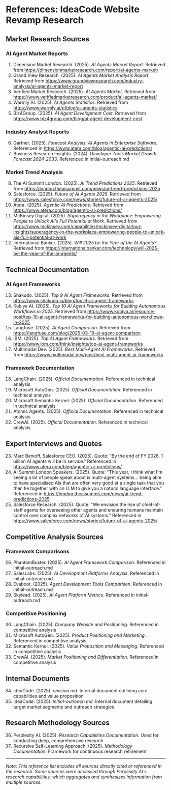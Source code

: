 # References: IdeaCode Website Revamp Research

## Market Research Sources

### AI Agent Market Reports
1. Dimension Market Research. (2025). *AI Agents Market Report*. Retrieved from https://dimensionmarketresearch.com/report/ai-agents-market/
2. Grand View Research. (2025). *AI Agents Market Analysis Report*. Retrieved from https://www.grandviewresearch.com/industry-analysis/ai-agents-market-report
3. Verified Market Research. (2025). *AI Agents Market*. Retrieved from https://www.verifiedmarketresearch.com/product/ai-agents-market/
4. Warmly AI. (2025). *AI Agents Statistics*. Retrieved from https://www.warmly.ai/p/blog/ai-agents-statistics
5. Biz4Group. (2025). *AI Agent Development Cost*. Retrieved from https://www.biz4group.com/blog/ai-agent-development-cost

### Industry Analyst Reports
6. Gartner. (2025). *Forecast Analysis: AI Agents in Enterprise Software*. Referenced in https://www.atera.com/blog/agentic-ai-predictions/
7. Business Research Insights. (2024). *Developer Tools Market Growth Forecast 2024-2033*. Referenced in initial-outreach.md

### Market Trend Analysis
8. The AI Summit London. (2025). *AI Trend Predictions 2025*. Retrieved from https://london.theaisummit.com/news/ai-trend-predictions-2025
9. Salesforce. (2025). *Future of AI Agents 2025*. Retrieved from https://www.salesforce.com/news/stories/future-of-ai-agents-2025/
10. Atera. (2025). *Agentic AI Predictions*. Retrieved from https://www.atera.com/blog/agentic-ai-predictions/
11. McKinsey Digital. (2025). *Superagency in the Workplace: Empowering People to Unlock AI's Full Potential at Work*. Retrieved from https://www.mckinsey.com/capabilities/mckinsey-digital/our-insights/superagency-in-the-workplace-empowering-people-to-unlock-ais-full-potential-at-work
12. International Banker. (2025). *Will 2025 be the Year of the AI Agents?*. Retrieved from https://internationalbanker.com/technology/will-2025-be-the-year-of-the-ai-agents/

## Technical Documentation

### AI Agent Frameworks
13. Shakudo. (2025). *Top 9 AI Agent Frameworks*. Retrieved from https://www.shakudo.io/blog/top-9-ai-agent-frameworks
14. Kubiya AI. (2025). *Top 10 AI Agent Frameworks for Building Autonomous Workflows in 2025*. Retrieved from https://www.kubiya.ai/resource-post/top-10-ai-agent-frameworks-for-building-autonomous-workflows-in-2025
15. Langfuse. (2025). *AI Agent Comparison*. Retrieved from https://langfuse.com/blog/2025-03-19-ai-agent-comparison
16. IBM. (2025). *Top AI Agent Frameworks*. Retrieved from https://www.ibm.com/think/insights/top-ai-agent-frameworks
17. Multimodal Dev. (2025). *Best Multi-Agent AI Frameworks*. Retrieved from https://www.multimodal.dev/post/best-multi-agent-ai-frameworks

### Framework Documentation
18. LangChain. (2025). *Official Documentation*. Referenced in technical analysis
19. Microsoft AutoGen. (2025). *Official Documentation*. Referenced in technical analysis
20. Microsoft Semantic Kernel. (2025). *Official Documentation*. Referenced in technical analysis
21. Atomic Agents. (2025). *Official Documentation*. Referenced in technical analysis
22. CrewAI. (2025). *Official Documentation*. Referenced in technical analysis

## Expert Interviews and Quotes

23. Marc Benioff, Salesforce CEO. (2025). Quote: "By the end of FY 2026, 1 billion AI agents will be in service." Referenced in https://www.atera.com/blog/agentic-ai-predictions/
24. AI Summit London Speakers. (2025). Quote: "This year, I think what I'm seeing a lot of people speak about is multi-agent systems... being able to have specialised AIs that are often very good at a single task that you then tie together with an LLM to give you a natural language interface." Referenced in https://london.theaisummit.com/news/ai-trend-predictions-2025
25. Salesforce Research. (2025). Quote: "We envision the rise of chief-of-staff agents for overseeing other agents and ensuring humans maintain control over complex networks of AI systems." Referenced in https://www.salesforce.com/news/stories/future-of-ai-agents-2025/

## Competitive Analysis Sources

### Framework Comparisons
26. PhantomBuster. (2025). *AI Agent Framework Comparison*. Referenced in initial-outreach.md
27. SalesLabs. (2025). *AI Development Platforms Analysis*. Referenced in initial-outreach.md
28. Evaboot. (2025). *Agent Development Tools Comparison*. Referenced in initial-outreach.md
29. Skylead. (2025). *AI Agent Platform Metrics*. Referenced in initial-outreach.md

### Competitive Positioning
30. LangChain. (2025). *Company Website and Positioning*. Referenced in competitive analysis
31. Microsoft AutoGen. (2025). *Product Positioning and Marketing*. Referenced in competitive analysis
32. Semantic Kernel. (2025). *Value Proposition and Messaging*. Referenced in competitive analysis
33. CrewAI. (2025). *Market Positioning and Differentiation*. Referenced in competitive analysis

## Internal Documents

34. IdeaCode. (2025). *revision.md*. Internal document outlining core capabilities and value proposition
35. IdeaCode. (2025). *initial-outreach.md*. Internal document detailing target market segments and outreach strategies

## Research Methodology Sources

36. Perplexity AI. (2025). *Research Capabilities Documentation*. Used for conducting deep, comprehensive research
37. Recursive Self-Learning Approach. (2025). *Methodology Documentation*. Framework for continuous research refinement

---

*Note: This reference list includes all sources directly cited or referenced in the research. Some sources were accessed through Perplexity AI's research capabilities, which aggregates and synthesizes information from multiple sources.*